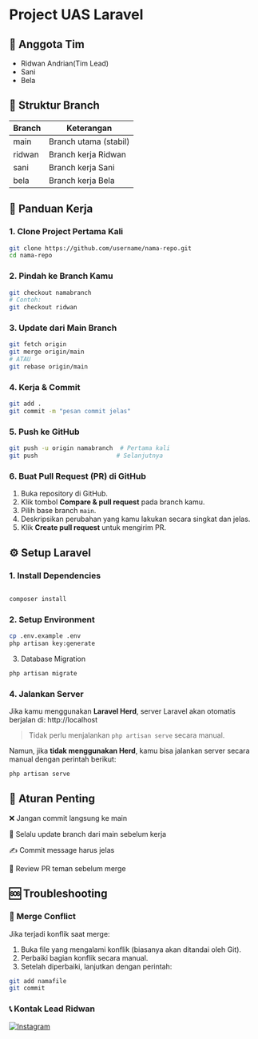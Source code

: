# Project UAS Laravel

## 🌻 Anggota Tim
- Ridwan Andrian(Tim Lead)
- Sani  
- Bela  

## 🌿 Struktur Branch

| Branch  | Keterangan                |
|---------|---------------------------|
| main    | Branch utama (stabil)     |
| ridwan  | Branch kerja Ridwan       |
| sani    | Branch kerja Sani         |
| bela    | Branch kerja Bela         |

## 🚀 Panduan Kerja

### 1. Clone Project Pertama Kali
```bash
git clone https://github.com/username/nama-repo.git
cd nama-repo
```

### 2. Pindah ke Branch Kamu
```bash
git checkout namabranch
# Contoh:
git checkout ridwan
```
### 3. Update dari Main Branch
```bash
git fetch origin
git merge origin/main
# ATAU
git rebase origin/main
```
### 4. Kerja & Commit

```bash
git add .
git commit -m "pesan commit jelas"
```
### 5. Push ke GitHub
```bash
git push -u origin namabranch  # Pertama kali
git push                      # Selanjutnya
```
### 6. Buat Pull Request (PR) di GitHub

1. Buka repository di GitHub.  
2. Klik tombol **Compare & pull request** pada branch kamu.  
3. Pilih base branch `main`.  
4. Deskripsikan perubahan yang kamu lakukan secara singkat dan jelas.  
5. Klik **Create pull request** untuk mengirim PR.  

## ⚙️ Setup Laravel
### 1. Install Dependencies
```bash

composer install
```
### 2. Setup Environment
```bash
cp .env.example .env
php artisan key:generate
```
3. Database Migration
```bash
php artisan migrate
```
### 4. Jalankan Server

Jika kamu menggunakan **Laravel Herd**, server Laravel akan otomatis berjalan di:
http://localhost
>Tidak perlu menjalankan `php artisan serve` secara manual.

Namun, jika **tidak menggunakan Herd**, kamu bisa jalankan server secara manual dengan perintah berikut:
```bash
php artisan serve
```

## 📌 Aturan Penting

❌ Jangan commit langsung ke main

🔄 Selalu update branch dari main sebelum kerja

✍️ Commit message harus jelas

👀 Review PR teman sebelum merge

## 🆘 Troubleshooting

### 🔀 Merge Conflict

Jika terjadi konflik saat merge:

1. Buka file yang mengalami konflik (biasanya akan ditandai oleh Git).
2. Perbaiki bagian konflik secara manual.
3. Setelah diperbaiki, lanjutkan dengan perintah:

```bash
git add namafile
git commit
```
### 📞 Kontak Lead Ridwan
[![Instagram](https://img.shields.io/badge/Instagram-%23E4405F.svg?logo=Instagram&logoColor=white)](https://instagram.com/ridwannnn_____) 

